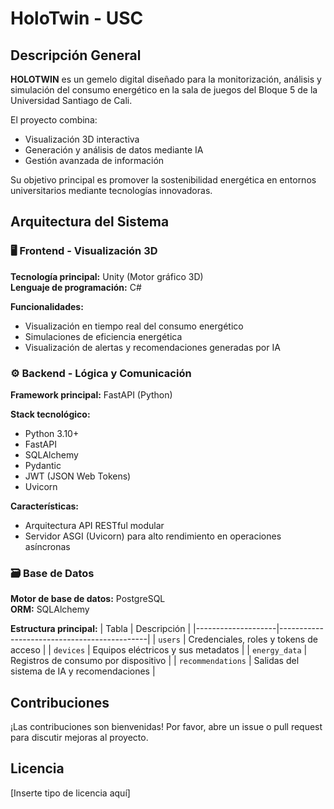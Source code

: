 # HoloTwin - USC

## Descripción General
**HOLOTWIN** es un gemelo digital diseñado para la monitorización, análisis y simulación del consumo energético en la sala de juegos del Bloque 5 de la Universidad Santiago de Cali. 

El proyecto combina:
- Visualización 3D interactiva
- Generación y análisis de datos mediante IA
- Gestión avanzada de información

Su objetivo principal es promover la sostenibilidad energética en entornos universitarios mediante tecnologías innovadoras.

## Arquitectura del Sistema

### 🖥 Frontend - Visualización 3D
**Tecnología principal:** Unity (Motor gráfico 3D)  
**Lenguaje de programación:** C#  

**Funcionalidades:**
- Visualización en tiempo real del consumo energético
- Simulaciones de eficiencia energética
- Visualización de alertas y recomendaciones generadas por IA

### ⚙ Backend - Lógica y Comunicación
**Framework principal:** FastAPI (Python)  

**Stack tecnológico:**
- Python 3.10+
- FastAPI
- SQLAlchemy
- Pydantic
- JWT (JSON Web Tokens)
- Uvicorn

**Características:**
- Arquitectura API RESTful modular
- Servidor ASGI (Uvicorn) para alto rendimiento en operaciones asíncronas

### 🗃 Base de Datos
**Motor de base de datos:** PostgreSQL  
**ORM:** SQLAlchemy  

**Estructura principal:**
| Tabla              | Descripción                                  |
|--------------------|---------------------------------------------|
| `users`            | Credenciales, roles y tokens de acceso      |
| `devices`          | Equipos eléctricos y sus metadatos          |
| `energy_data`      | Registros de consumo por dispositivo        |
| `recommendations`  | Salidas del sistema de IA y recomendaciones |

## Contribuciones
¡Las contribuciones son bienvenidas! Por favor, abre un issue o pull request para discutir mejoras al proyecto.

## Licencia
[Inserte tipo de licencia aquí]
